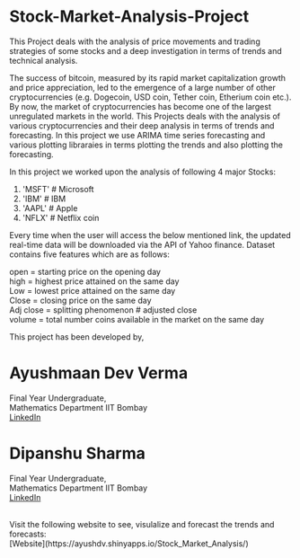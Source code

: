 # Stock-Market-Analysis-Project

This Project deals with the analysis of price movements and trading strategies of some stocks and a deep investigation in terms of trends and technical analysis.

The success of bitcoin, measured by its rapid market capitalization growth and price appreciation, led to the emergence of a large number of other cryptocurrencies (e.g. Dogecoin, USD coin, Tether coin, Etherium coin etc.). By now, the market of cryptocurrencies has become one of the largest unregulated markets in the world. This Projects deals with the analysis of various cryptocurrencies and their deep analysis in terms of trends and forecasting. In this project we use ARIMA time series forecasting and various plotting libraraies in terms plotting the trends and also plotting the forecasting.

In this project we worked upon the analysis of following 4 major Stocks:<br/>

1. 'MSFT' # Microsoft <br/>
2. 'IBM' # IBM <br/>
3. 'AAPL' # Apple <br/>
4. 'NFLX' # Netflix coin <br/>

Every time when the user will access the below mentioned link, the updated real-time data will be downloaded via the API of Yahoo finance. Dataset contains five features which are as follows: <br/>

open = starting price on the opening day  <br/>
high  = highest price attained on the same day <br/>
Low = lowest price attained on the same day <br/>
Close = closing price on the same day <br/>
Adj close  = splitting phenomenon # adjusted close <br/>
volume  = total number coins available in the market on the same day <br/>

This project has been developed by, <br/>

# Ayushmaan Dev Verma 
Final Year Undergraduate, <br/>
Mathematics Department IIT Bombay <br/>
[LinkedIn](https://www.linkedin.com/in/ayushmaan-dev-verma-654b57170) <br/>

# Dipanshu Sharma 
Final Year Undergraduate, <br/>
Mathematics Department IIT Bombay <br/>
[LinkedIn](https://www.linkedin.com/in/dipanshu-sharma-523921176) <br/>

<br/>
Visit the following website to see, visulalize and forecast the trends and forecasts: <br/>
[Website](https://ayushdv.shinyapps.io/Stock_Market_Analysis/) <br/>
